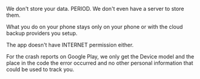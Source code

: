 We don't store your data. PERIOD.
We don't even have a server to store them.

What you do on your phone stays only on your phone or with the cloud backup providers you setup.

The app doesn't have INTERNET permission either.

For the crash reports on Google Play, we only get the Device model and the place in the code the error occurred and no other personal information that could be used to track you.